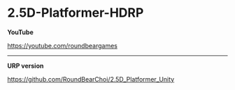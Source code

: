 # 2.5D-Platformer-HDRP

**YouTube**

https://youtube.com/roundbeargames

----

**URP version**

https://github.com/RoundBearChoi/2.5D_Platformer_Unity
